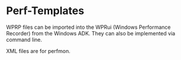 # Perf-Templates

WPRP files can be imported into the WPRui (Windows Performance Recorder) from the Windows ADK. They can also be implemented via command line.

XML files are for perfmon.
